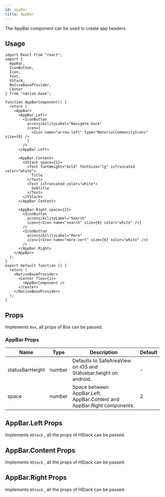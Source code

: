 ```yaml
---
id: appBar
title: AppBar
---
```


The AppBar component can be used to create app headers.

## Usage

```SnackPlayer name=AppBar%20Usage
import React from "react";
import {
  AppBar,
  IconButton,
  Icon,
  Text,
  VStack,
  NativeBaseProvider,
  Center
} from "native-base";

function AppBarComponent() {
  return (
    <AppBar>
      <AppBar.Left>
        <IconButton
          accessibilityLabel="Navigate back"
          icon={
            <Icon name="arrow-left" type="MaterialCommunityIcons" size={8} />
          }
        />
      </AppBar.Left>

      <AppBar.Content>
        <VStack space={1}>
          <Text fontWeight="bold" fontSize="lg" isTruncated color="white">
            Title
          </Text>
          <Text isTruncated color="white">
            Subtitle
          </Text>
        </VStack>
      </AppBar.Content>

      <AppBar.Right space={2}>
        <IconButton
          accessibilityLabel="Search"
          icon={<Icon name="search" size={6} color="white" />}
        />
        <IconButton
          accessibilityLabel="More"
          icon={<Icon name="more-vert" size={6} color="white" />}
        />
      </AppBar.Right>
    </AppBar>
  );
}
export default function () {
  return (
    <NativeBaseProvider>
      <Center flex={1}>
        <AppBarComponent />
      </Center>
    </NativeBaseProvider>
  );
}
```

## Props

Implements `Box`, all props of Box can be passed.

### AppBar Props

| Name            | Type   | Description                                                            | Default |
| --------------- | ------ | ---------------------------------------------------------------------- | ------- |
| statusBarHeight | number | Defaults to SafeAreaView on iOS and Statusbar.height on android.       | -       |
| space           | number | Space between AppBar.Left, AppBar.Content and AppBar.Right components. | 2       |

## AppBar.Left Props

Implements `HStack` , all the props of HStack can be passed.

## AppBar.Content Props

Implements `HStack` , all the props of HStack can be passed.

## AppBar.Right Props

Implements `HStack` , all the props of HStack can be passed.
